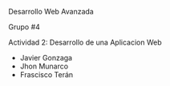 Desarrollo Web Avanzada


Grupo #4



Actividad 2: Desarrollo de una Aplicacion Web
- Javier Gonzaga
- Jhon Munarco
- Frascisco Terán